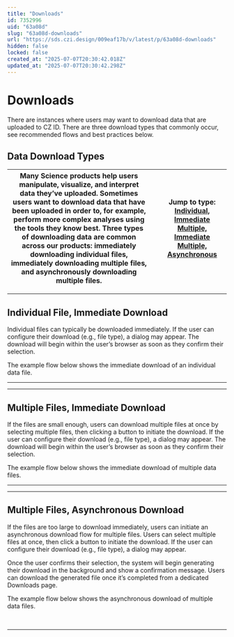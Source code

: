 ```yaml
---
title: "Downloads"
id: 7352996
uid: "63a08d"
slug: "63a08d-downloads"
url: "https://sds.czi.design/009eaf17b/v/latest/p/63a08d-downloads"
hidden: false
locked: false
created_at: "2025-07-07T20:30:42.018Z"
updated_at: "2025-07-07T20:30:42.298Z"
---
```


# Downloads

There are instances where users may want to download data that are uploaded to CZ ID. There are three download types that commonly occur, see recommended flows and best practices below.

## Data Download Types

| Many Science products help users manipulate, visualize, and interpret data they’ve uploaded. Sometimes users want to download data that have been uploaded in order to, for example, perform more complex analyses using the tools they know best. Three types of downloading data are common across our products: immediately downloading individual files, immediately downloading multiple files, and asynchronously downloading multiple files. |   | **Jump to type:** [Individual, Immediate](https://sds.czi.design/009eaf17b/v/0/p/63a08d-downloads/t/088763) [Multiple, Immediate](https://sds.czi.design/009eaf17b/v/0/p/63a08d-downloads/t/59681b) [Multiple, Asynchronous](https://sds.czi.design/009eaf17b/v/0/p/63a08d-downloads/t/20bbc5) |
| --- | --- | --- |

---

## Individual File, Immediate Download

Individual files can typically be downloaded immediately. If the user can configure their download (e.g., file type), a dialog may appear. The download will begin within the user’s browser as soon as they confirm their selection.

The example flow below shows the immediate download of an individual data file.

---

---

## Multiple Files, Immediate Download

If the files are small enough, users can download multiple files at once by selecting multiple files, then clicking a button to initiate the download. If the user can configure their download (e.g., file type), a dialog may appear. The download will begin within the user’s browser as soon as they confirm their selection.

The example flow below shows the immediate download of multiple data files.

---

---

## Multiple Files, Asynchronous Download

If the files are too large to download immediately, users can initiate an asynchronous download flow for multiple files. Users can select multiple files at once, then click a button to initiate the download. If the user can configure their download (e.g., file type), a dialog may appear.

Once the user confirms their selection, the system will begin generating their download in the background and show a confirmation message. Users can download the generated file once it’s completed from a dedicated Downloads page.

The example flow below shows the asynchronous download of multiple data files.

 

---

 

